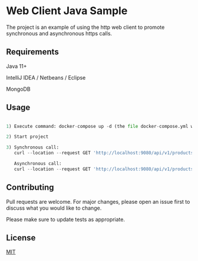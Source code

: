 # Web Client Java Sample

The project is an example of using the http web client to promote synchronous and asynchronous https calls.

## Requirements

Java 11+

IntelliJ IDEA / Netbeans / Eclipse

MongoDB

## Usage

```python

1) Execute command: docker-compose up -d (the file docker-compose.yml will be executed).

2) Start project

3) Synchronous call:
   curl --location --request GET 'http://localhost:9080/api/v1/products/1/images/sync'

   Asynchronous call:
   curl --location --request GET 'http://localhost:9080/api/v1/products/1/images/async'
```

## Contributing
Pull requests are welcome. For major changes, please open an issue first to discuss what you would like to change.

Please make sure to update tests as appropriate.

## License
[MIT](https://choosealicense.com/licenses/mit/)